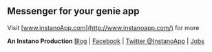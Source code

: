 ## Messenger for your genie app

Visit [www.instanoApp.com](http://www.instanoapp.com/) for more

**An Instano Production**
[Blog](http://blog.instanoapp.com) | [Facebook](https://www.facebook.com/instanoapp) | [Twitter @InstanoApp](https://twitter.com/instanoapp) | [Jobs](https://angel.co/instano/jobs)